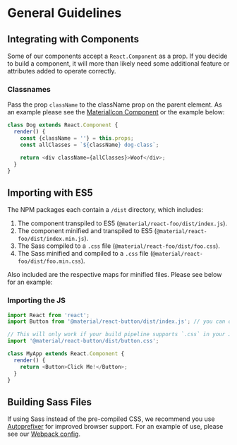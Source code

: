 # General Guidelines

## Integrating with Components

Some of our components accept a `React.Component` as a prop. If you decide to build a component, it will more than likely need some additional feature or attributes added to operate correctly.

### Classnames

Pass the prop `className` to the className prop on the parent element. As an example please see the [MaterialIcon Component](../packages/material-icon/index.js) or the example below:

```js
class Dog extends React.Component {
  render() {
    const {className = ''} = this.props;
    const allClasses = `${className} dog-class`;

    return <div className={allClasses}>Woof</div>;
  }
}
```

## Importing with ES5

The NPM packages each contain a `/dist` directory, which includes:

1. The component transpiled to ES5 (`@material/react-foo/dist/index.js`).
1. The component minified and transpiled to ES5 (`@material/react-foo/dist/index.min.js`).
1. The Sass compiled to a `.css` file (`@material/react-foo/dist/foo.css`).
1. The Sass minified and compiled to a `.css` file (`@material/react-foo/dist/foo.min.css`).

Also included are the respective maps for minified files. Please see below for an example:

### Importing the JS

```js
import React from 'react';
import Button from '@material/react-button/dist/index.js'; // you can omit the `/index.js`

// This will only work if your build pipeline supports `.css` in your JS files
import '@material/react-button/dist/button.css';

class MyApp extends React.Component {
  render() {
    return <Button>Click Me!</Button>;
  }
}
```

## Building Sass Files

If using Sass instead of the pre-compiled CSS, we recommend you use [Autoprefixer](https://github.com/postcss/autoprefixer) for improved browser support. For an example of use, please see our [Webpack config](../packages/webpack.config.js).
